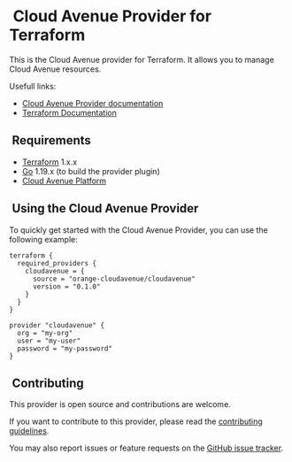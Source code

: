 #  Cloud Avenue Provider for Terraform

This is the Cloud Avenue provider for Terraform. It allows you to manage Cloud Avenue resources.

Usefull links:

* [Cloud Avenue Provider documentation](https://registry.terraform.io/providers/orange-cloudavenue/cloudavenue/latest/docs)
* [Terraform Documentation](https://www.terraform.io/docs/language/index.html)

##  Requirements

* [Terraform](https://www.terraform.io/downloads.html) 1.x.x
* [Go](https://golang.org/doc/install) 1.19.x (to build the provider plugin)
* [Cloud Avenue Platform](https://cloud.orange-business.com/offres/infrastructure-iaas/cloud-avenue/)

##  Using the Cloud Avenue Provider

To quickly get started with the Cloud Avenue Provider, you can use the following example:

```hcl
terraform {
  required_providers {
    cloudavenue = {
      source = "orange-cloudavenue/cloudavenue"
      version = "0.1.0"
    }
  }
}

provider "cloudavenue" {
  org = "my-org"
  user = "my-user"
  password = "my-password"
}
```

##  Contributing

This provider is open source and contributions are welcome.

If you want to contribute to this provider, please read the [contributing guidelines](CONTRIBUTING.md).

You may also report issues or feature requests on the [GitHub issue tracker](https://github.com/orange-cloudavenue/terraform-provider-cloudavenue/issues/new/choose).
